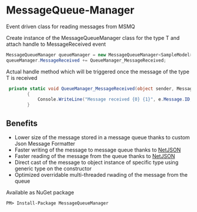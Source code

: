 # MessageQueue-Manager
Event driven class for reading messages from MSMQ

Create instance of the MessageQueueManager class for the type T and attach handle to MessageReceived event

```cs
MessageQueueManager queueManager = new MessageQueueManager<SampleModel>(@".\private$\TestQueue");
queueManager.MessageReceived += QueueManager_MessageReceived;
```


Actual handle method which will be triggered once the message of the type T is received
```cs
 private static void QueueManager_MessageReceived(object sender, MessageReceivedEventArgs<SampleModel> e)
        {
            Console.WriteLine("Message received {0} {1}", e.Message.ID, e.Message.TimeCreated.ToString("yyyy-MM-dd HH:mm:ss.fff"));
        }
```

## Benefits

- Lower size of the message stored in a message queue thanks to custom Json Message Formatter
- Faster writing of the message to message queue thanks to [NetJSON](https://github.com/rpgmaker/NetJSON)
- Faster reading of the message from the queue thanks to [NetJSON](https://github.com/rpgmaker/NetJSON)
- Direct cast of the message to object instance of specific type using generic type on the constructor
- Optimized overridable multi-threaded rwading of the message from the queue

Available as NuGet package
```
PM> Install-Package MessageQueueManager
```
